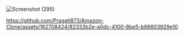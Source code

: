 ![Screenshot (295)](https://github.com/Pragati873/Amazon-Clone/assets/162708424/e4464d9e-a89a-4c27-b24e-73a5ade06eca)


https://github.com/Pragati873/Amazon-Clone/assets/162708424/82333b2e-a0dc-4100-8be5-b66603929e10

